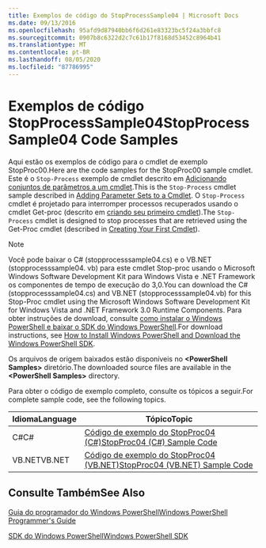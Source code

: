 ```yaml
---
title: Exemplos de código do StopProcessSample04 | Microsoft Docs
ms.date: 09/13/2016
ms.openlocfilehash: 95afd9d87940bb6f6d261e83323bc5f24a3bbfc8
ms.sourcegitcommit: 0907b8c6322d2c7c61b17f8168d53452c8964b41
ms.translationtype: MT
ms.contentlocale: pt-BR
ms.lasthandoff: 08/05/2020
ms.locfileid: "87786995"
---
```

# <a name="stopprocesssample04-code-samples"></a><span data-ttu-id="b93af-102">Exemplos de código StopProcessSample04</span><span class="sxs-lookup"><span data-stu-id="b93af-102">StopProcessSample04 Code Samples</span></span>

<span data-ttu-id="b93af-103">Aqui estão os exemplos de código para o cmdlet de exemplo StopProc00.</span><span class="sxs-lookup"><span data-stu-id="b93af-103">Here are the code samples for the StopProc00 sample cmdlet.</span></span> <span data-ttu-id="b93af-104">Este é o `Stop-Process` exemplo de cmdlet descrito em [Adicionando conjuntos de parâmetros a um cmdlet](../cmdlet/adding-parameter-sets-to-a-cmdlet.md).</span><span class="sxs-lookup"><span data-stu-id="b93af-104">This is the `Stop-Process` cmdlet sample described in [Adding Parameter Sets to a Cmdlet](../cmdlet/adding-parameter-sets-to-a-cmdlet.md).</span></span> <span data-ttu-id="b93af-105">O `Stop-Process` cmdlet é projetado para interromper processos recuperados usando o cmdlet Get-proc (descrito em [criando seu primeiro cmdlet](../cmdlet/creating-a-cmdlet-without-parameters.md)).</span><span class="sxs-lookup"><span data-stu-id="b93af-105">The `Stop-Process` cmdlet is designed to stop processes that are retrieved using the Get-Proc cmdlet (described in [Creating Your First Cmdlet](../cmdlet/creating-a-cmdlet-without-parameters.md)).</span></span>

> [!NOTE]
> <span data-ttu-id="b93af-106">Você pode baixar o C# (stopprocesssample04.cs) e o VB.NET (stopprocesssample04. vb) para este cmdlet Stop-proc usando o Microsoft Windows Software Development Kit para Windows Vista e .NET Framework os componentes de tempo de execução do 3,0.</span><span class="sxs-lookup"><span data-stu-id="b93af-106">You can download the C# (stopprocesssample04.cs) and VB.NET (stopprocesssample04.vb) for this Stop-Proc cmdlet using the Microsoft Windows Software Development Kit for Windows Vista and .NET Framework 3.0 Runtime Components.</span></span> <span data-ttu-id="b93af-107">Para obter instruções de download, consulte [como instalar o Windows PowerShell e baixar o SDK do Windows PowerShell](/powershell/scripting/developer/installing-the-windows-powershell-sdk).</span><span class="sxs-lookup"><span data-stu-id="b93af-107">For download instructions, see [How to Install Windows PowerShell and Download the Windows PowerShell SDK](/powershell/scripting/developer/installing-the-windows-powershell-sdk).</span></span>
>
> <span data-ttu-id="b93af-108">Os arquivos de origem baixados estão disponíveis no **\<PowerShell Samples>** diretório.</span><span class="sxs-lookup"><span data-stu-id="b93af-108">The downloaded source files are available in the **\<PowerShell Samples>** directory.</span></span>

<span data-ttu-id="b93af-109">Para obter o código de exemplo completo, consulte os tópicos a seguir.</span><span class="sxs-lookup"><span data-stu-id="b93af-109">For complete sample code, see the following topics.</span></span>

|<span data-ttu-id="b93af-110">Idioma</span><span class="sxs-lookup"><span data-stu-id="b93af-110">Language</span></span>|<span data-ttu-id="b93af-111">Tópico</span><span class="sxs-lookup"><span data-stu-id="b93af-111">Topic</span></span>|
|--------------|-----------|
|<span data-ttu-id="b93af-112">C#</span><span class="sxs-lookup"><span data-stu-id="b93af-112">C#</span></span>|[<span data-ttu-id="b93af-113">Código de exemplo do StopProc04 (C#)</span><span class="sxs-lookup"><span data-stu-id="b93af-113">StopProc04 (C#) Sample Code</span></span>](./stopprocesssample04-csharp-sample-code.md)|
|<span data-ttu-id="b93af-114">VB.NET</span><span class="sxs-lookup"><span data-stu-id="b93af-114">VB.NET</span></span>|[<span data-ttu-id="b93af-115">Código de exemplo do StopProc04 (VB.NET)</span><span class="sxs-lookup"><span data-stu-id="b93af-115">StopProc04 (VB.NET) Sample Code</span></span>](./stopprocesssample04-vb-net-sample-code.md)|

## <a name="see-also"></a><span data-ttu-id="b93af-116">Consulte Também</span><span class="sxs-lookup"><span data-stu-id="b93af-116">See Also</span></span>

[<span data-ttu-id="b93af-117">Guia do programador do Windows PowerShell</span><span class="sxs-lookup"><span data-stu-id="b93af-117">Windows PowerShell Programmer's Guide</span></span>](./windows-powershell-programmer-s-guide.md)

[<span data-ttu-id="b93af-118">SDK do Windows PowerShell</span><span class="sxs-lookup"><span data-stu-id="b93af-118">Windows PowerShell SDK</span></span>](../windows-powershell-reference.md)
